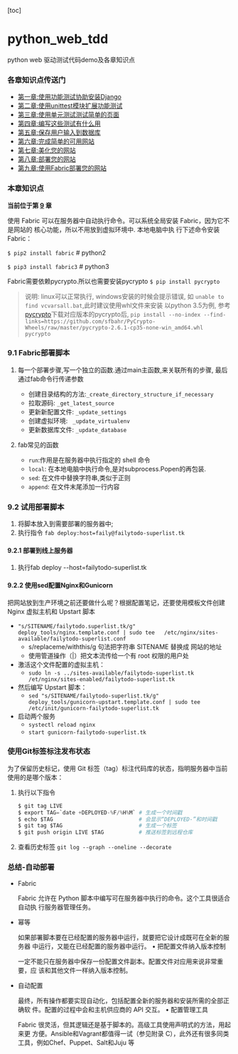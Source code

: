 [toc]
# python_web_tdd

python web 驱动测试代码demo及各章知识点

### 各章知识点传送门
- [第一章:使用功能测试协助安装Django](https://github.com/evilmao/python_web_tdd/tree/v1.0)
- [第二章:使用unittest模块扩展功能测试](https://github.com/evilmao/python_web_tdd/tree/v2.0)
- [第三章:使用单元测试测试简单的页面](https://github.com/evilmao/python_web_tdd/tree/v3.1)
- [第四章:编写这些测试有什么用](https://github.com/evilmao/python_web_tdd/tree/v4.0)
- [第五章:保存用户输入到数据库](https://github.com/evilmao/python_web_tdd/tree/v5.0)
- [第六章:完成简单的可用网站](https://github.com/evilmao/python_web_tdd/tree/v6.0)
- [第七章:美化您的网站](https://github.com/evilmao/python_web_tdd/tree/v7.0)
- [第八章:部署您的网站](https://github.com/evilmao/python_web_tdd/tree/v8.0)
- [第九章:使用Fabric部署您的网站](https://github.com/evilmao/python_web_tdd/tree/v9.0)

### 本章知识点
**当前位于第 [9](https://github.com/evilmao/python_web_tdd/tree/v9.0) 章**

使用 Fabric 可以在服务器中自动执行命令。可以系统全局安装 Fabric，因为它不是网站的 核心功能，所以不用放到虚拟环境中.
本地电脑中执 行下述命令安装 Fabric：

`$ pip2 install fabric` # python2

`$ pip3 install fabric3` # python3

Fabric需要依赖pycrypto.所以也需要安装pycrypto
`$ pip install pycrypto`

> 说明: linux可以正常执行, windows安装的时候会提示错误, 如
`unable to find vcvarsall.bat`,此时建议使用whl文件来安装
以python 3.5为例, 参考[pycrypto](https://github.com/sfbahr/PyCrypto-Wheels)下载对应版本的pycrypto后,
`pip install --no-index --find-links=https://github.com/sfbahr/PyCrypto-Wheels/raw/master/pycrypto-2.6.1-cp35-none-win_amd64.whl pycrypto
`
### 9.1 Fabric部署脚本

1. 每一个部署步骤,写一个独立的函数.通过main主函数,来关联所有的步骤, 最后通过fab命令行传递参数

    - 创建目录结构的方法:`_create_directory_structure_if_necessary`
    - 拉取源码: `_get_latest_source`
    - 更新新配置文件: `_update_settings`
    - 创建虚拟环境: ` _update_virtualenv`
    - 更新数据库文件: `_update_database`
2. fab常见的函数

    - `run`:作用是在服务器中执行指定的 shell 命令
    - `local`: 在本地电脑中执行命令,是对subprocess.Popen的再包装.
    - `sed`: 在文件中替换字符串,类似于正则
    - `append`: 在文件末尾添加一行内容

### 9.2 试用部署脚本

1. 将脚本放入到需要部署的服务器中;
2. 执行指令 `fab deploy:host=faily@failytodo-superlist.tk`

#### 9.2.1 部署到线上服务器
1. 执行fab deploy --host=failytodo-superlist.tk

#### 9.2.2 使用sed配置Nginx和Gunicorn
把网站放到生产环境之前还要做什么呢？根据配置笔记，还要使用模板文件创建 Nginx 虚拟主机和 Upstart 脚本

-  `"s/SITENAME/failytodo.superlist.tk/g"  deploy_tools/nginx.template.conf | sudo tee   /etc/nginx/sites-available/failytodo-superlist.conf`
    -  s/replaceme/withthis/g 句法把字符串 SITENAME 替换成 网站的地址
    - 使用管道操作（|）把文本流传给一个有 root 权限的用户处
- 激活这个文件配置的虚拟主机：
    - `sudo ln -s ../sites-available/failytodo-superlist.tk     /et/nginx/sites-enabled/failytodo-superlist.tk`
- 然后编写 Upstart 脚本：
    -  `sed "s/SITENAME/failytodo-superlist.tk/g"   deploy_tools/gunicorn-upstart.template.conf | sudo tee    /etc/init/gunicorn-failytodo-superlist.tk`
- 启动两个服务
    - `systectl reload nginx`
    - `start gunicorn-failytodo-superlist.tk`

### 使用Git标签标注发布状态

为了保留历史标记，使用 Git 标签（tag）标注代码库的状态，指明服务器中当前使用的是哪个版本：
1. 执行以下指令
    ``` python
    $ git tag LIVE
    $ export TAG=`date +DEPLOYED-%F/%H%M` # 生成一个时间戳
    $ echo $TAG                           # 会显示“DEPLOYED-”和时间戳
    $ git tag $TAG                        # 生成一个标签
    $ git push origin LIVE $TAG           # 推送标签到远程仓库
    ```
2. 查看历史标签
    `git log --graph --oneline --decorate`


### 总结-自动部署

- Fabric

    Fabric 允许在 Python 脚本中编写可在服务器中执行的命令。这个工具很适合自动执 行服务器管理任务。
- 幂等

    如果部署脚本要在已经配置的服务器中运行，就要把它设计成既可在全新的服务器 中运行，又能在已经配置的服务器中运行。
• 把配置文件纳入版本控制

    一定不能只在服务器中保存一份配置文件副本。配置文件对应用来说非常重要，应 该和其他文件一样纳入版本控制。
- 自动配置

    最终，所有操作都要实现自动化，包括配置全新的服务器和安装所需的全部正确软 件。配置的过程中会和主机供应商的 API 交互。
• 配置管理工具

    Fabric 很灵活，但其逻辑还是基于脚本的。高级工具使用声明式的方法，用起来更 方便。Ansible和Vagrant都值得一试（参见附录 C），此外还有很多同类工具，例如Chef、Puppet、Salt和Juju 等

